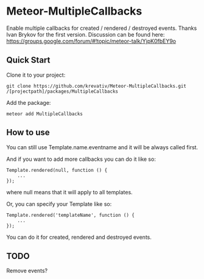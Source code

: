 Meteor-MultipleCallbacks
========================

Enable multiple callbacks for created / rendered / destroyed events. Thanks Ivan Brykov for the first version. Discussion can be found here: https://groups.google.com/forum/#!topic/meteor-talk/YjpK0fbEY9o


## Quick Start

Clone it to your project:

    git clone https://github.com/krevativ/Meteor-MultipleCallbacks.git /[projectpath]/packages/MultipleCallbacks

Add the package:

    meteor add MultipleCallbacks

## How to use

You can still use Template.name.eventname and it will be always called first.

And if you want to add more callbacks you can do it like so:

    Template.rendered(null, function () {
        ...
    });

where null means that it will apply to all templates.

Or, you can specify your Template like so:

    Template.rendered('templateName', function () {
        ...
    });

You can do it for created, rendered and destroyed events.

## TODO

Remove events?